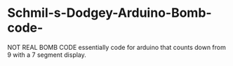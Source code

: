 # Schmil-s-Dodgey-Arduino-Bomb-code-
NOT REAL BOMB CODE essentially code for arduino that counts down from 9 with a 7 segment display. 
